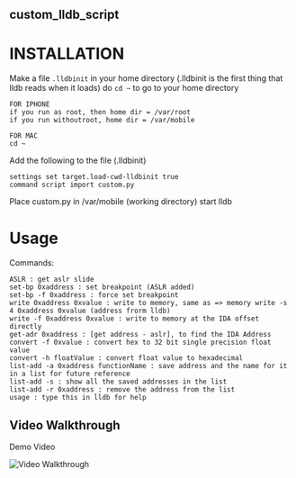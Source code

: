 ## custom_lldb_script

# INSTALLATION

Make a file ```.lldbinit``` in your home directory (.lldbinit is the first thing that lldb reads when it loads) do ```cd ~``` to go to your home directory
	
	FOR IPHONE
	if you run as root, then home dir = /var/root
	if you run withoutroot, home dir = /var/mobile
	
	FOR MAC
	cd ~
	
	
Add the following to the file (.lldbinit) 

	settings set target.load-cwd-lldbinit true
	command script import custom.py
	
	
Place custom.py in /var/mobile (working directory)
start lldb

# Usage
Commands:
	
	ASLR : get aslr slide
	set-bp 0xaddress : set breakpoint (ASLR added)
	set-bp -f 0xaddress : force set breakpoint
	write 0xaddress 0xvalue : write to memory, same as => memory write -s 4 0xaddress 0xvalue (address frorm lldb)
	write -f 0xaddress 0xvalue : write to memory at the IDA offset directly
	get-adr 0xaddress : [get address - aslr], to find the IDA Address
	convert -f 0xvalue : convert hex to 32 bit single precision float value
	convert -h floatValue : convert float value to hexadecimal
	list-add -a 0xaddress functionName : save address and the name for it in a list for future reference 
	list-add -s : show all the saved addresses in the list
	list-add -r 0xaddress : remove the address from the list
	usage : type this in lldb for help


## Video Walkthrough

Demo Video

<img src='https://media.giphy.com/media/OO2FmCV9okkbBotVqj/giphy.gif' title='Test' width='' alt='Video Walkthrough' />
